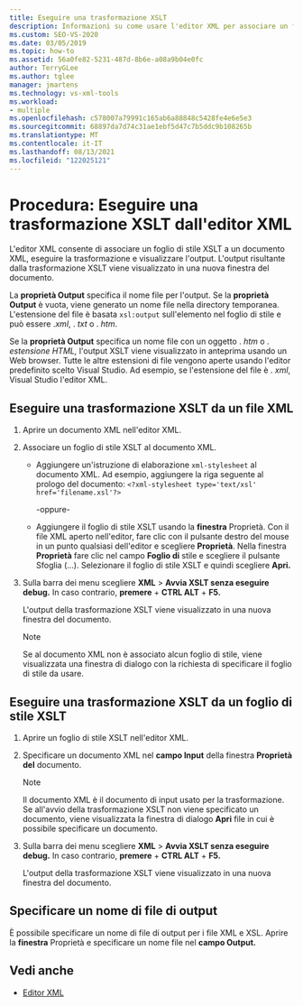 ```yaml
---
title: Eseguire una trasformazione XSLT
description: Informazioni su come usare l'editor XML per associare un foglio di stile XSLT a un documento XML, eseguire una trasformazione XSLT e visualizzare l'output.
ms.custom: SEO-VS-2020
ms.date: 03/05/2019
ms.topic: how-to
ms.assetid: 56a0fe82-5231-487d-8b6e-a08a9b04e0fc
author: TerryGLee
ms.author: tglee
manager: jmartens
ms.technology: vs-xml-tools
ms.workload:
- multiple
ms.openlocfilehash: c578007a79991c165ab6a88848c5428fe4e6e5e3
ms.sourcegitcommit: 68897da7d74c31ae1ebf5d47c7b5ddc9b108265b
ms.translationtype: MT
ms.contentlocale: it-IT
ms.lasthandoff: 08/13/2021
ms.locfileid: "122025121"
---
```

# <a name="how-to-execute-an-xslt-transformation-from-the-xml-editor"></a>Procedura: Eseguire una trasformazione XSLT dall'editor XML

L'editor XML consente di associare un foglio di stile XSLT a un documento XML, eseguire la trasformazione e visualizzare l'output. L'output risultante dalla trasformazione XSLT viene visualizzato in una nuova finestra del documento.

La **proprietà Output** specifica il nome file per l'output. Se la **proprietà Output** è vuota, viene generato un nome file nella directory temporanea. L'estensione del file è basata `xsl:output` sull'elemento nel foglio di stile e può essere .*xml*, . *txt* o . *htm*.

Se la **proprietà Output** specifica un nome file con un oggetto . *htm* o . *estensione HTML,* l'output XSLT viene visualizzato in anteprima usando un Web browser. Tutte le altre estensioni di file vengono aperte usando l'editor predefinito scelto Visual Studio. Ad esempio, se l'estensione del file è . *xml*, Visual Studio l'editor XML.

## <a name="execute-an-xslt-transformation-from-an-xml-file"></a>Eseguire una trasformazione XSLT da un file XML

1. Aprire un documento XML nell'editor XML.

2. Associare un foglio di stile XSLT al documento XML.

    - Aggiungere un'istruzione di elaborazione `xml-stylesheet` al documento XML. Ad esempio, aggiungere la riga seguente al prologo del documento: `<?xml-stylesheet type='text/xsl' href='filename.xsl'?>`

       -oppure-

    - Aggiungere il foglio di stile XSLT usando la **finestra** Proprietà. Con il file XML aperto nell'editor, fare clic con il pulsante destro del mouse in un punto qualsiasi dell'editor e scegliere **Proprietà**. Nella finestra **Proprietà** fare clic nel campo **Foglio di** stile e scegliere il pulsante Sfoglia (...). Selezionare il foglio di stile XSLT e quindi scegliere **Apri.**

3. Sulla barra dei menu scegliere **XML**  >  **Avvia XSLT senza eseguire debug.** In caso contrario, **premere** + **CTRL ALT** + **F5.**

   L'output della trasformazione XSLT viene visualizzato in una nuova finestra del documento.

   > [!NOTE]
   > Se al documento XML non è associato alcun foglio di stile, viene visualizzata una finestra di dialogo con la richiesta di specificare il foglio di stile da usare.

## <a name="execute-an-xslt-transformation-from-an-xslt-style-sheet"></a>Eseguire una trasformazione XSLT da un foglio di stile XSLT

1. Aprire un foglio di stile XSLT nell'editor XML.

2. Specificare un documento XML nel **campo Input** della finestra **Proprietà del** documento.

   > [!NOTE]
   > Il documento XML è il documento di input usato per la trasformazione. Se all'avvio della trasformazione XSLT non viene specificato un documento, viene visualizzata la finestra di dialogo **Apri** file in cui è possibile specificare un documento.

3. Sulla barra dei menu scegliere **XML**  >  **Avvia XSLT senza eseguire debug.** In caso contrario, **premere** + **CTRL ALT** + **F5.**

   L'output della trasformazione XSLT viene visualizzato in una nuova finestra del documento.

## <a name="specify-an-output-file-name"></a>Specificare un nome di file di output

È possibile specificare un nome di file di output per i file XML e XSL. Aprire la **finestra** Proprietà e specificare un nome file nel **campo Output.**

## <a name="see-also"></a>Vedi anche

- [Editor XML](../xml-tools/xml-editor.md)
